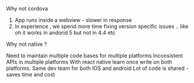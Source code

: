 Why not cordova

1. App runs inside a webview - slower in response
2. In experience , we spend more time fixing version specific issues .. like oh it works in andorid 5 but not in 4.4 etc

Why not native ?

Need to maintain multiple code bases for multiple platforms
Inconsistent APIs in multiple platforms
With react native learn once write on both platforms.
Same dev team for both IOS and android
Lot of code is shared - saves time and cost

